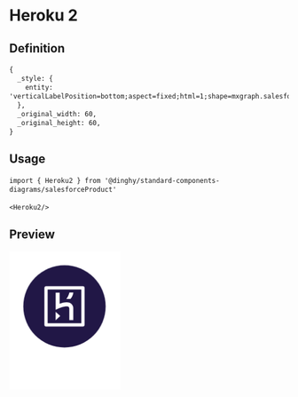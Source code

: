 # Heroku 2

## Definition

```
{
  _style: { 
    entity: 'verticalLabelPosition=bottom;aspect=fixed;html=1;shape=mxgraph.salesforce.heroku2;',
  },
  _original_width: 60,
  _original_height: 60,
}
```

## Usage

```
import { Heroku2 } from '@dinghy/standard-components-diagrams/salesforceProduct'

<Heroku2/>
```

## Preview

<img src="./heroku-2.png" width="200"/>
